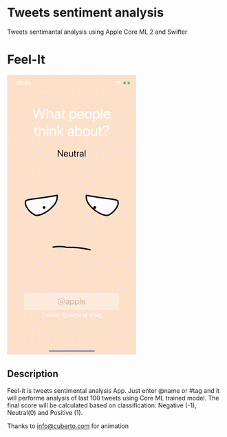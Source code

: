 # Tweets sentiment analysis

Tweets sentimantal analysis using Apple Core ML 2 and Swifter  

# Feel-It

![Animation](https://github.com/sevriugin/Feel-it/blob/ae21a1bf05157d7ff9b6d6796794926f3d56c78d/Screenshots/feel-it.gif)


## Description

Feel-it is tweets sentimental analysis App. Just enter @name or #tag and it will performe analysis of last 100 tweets using Core ML trained model. The final score will be calculated based on classification: Negative (-1), Neutral(0) and Positive (1).


Thanks to [info@cuberto.com](mailto://info@cuberto.com) for animation
